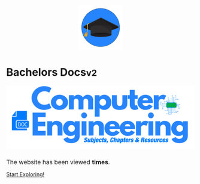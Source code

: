 <br>
<br>

<p align="center">
  <img src="images/Iconcover.png" width="120" height="120" alt="Sublime's custom image"/>
</p>

# Bachelors Docs<small>v2</small>


 <p align="center">
  <img src="images/covermainv2.png" alt="Sublime's custom image"/>
</p>
<h1 style="font-weight: 400;font-size: 16px;">The website has been viewed <b><span id="visits"></span> times</b>.</h1>

[Start Exploring!](#motivation)

